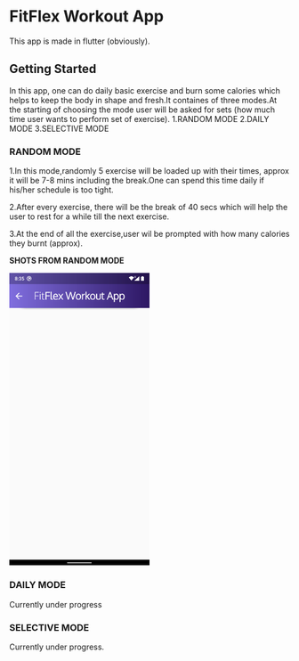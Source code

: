 # FitFlex Workout App

This app is made in flutter (obviously).

## Getting Started
In this app, one can do daily basic exercise and burn some calories which helps to keep the body in shape and fresh.It containes of three modes.At the starting of choosing the mode user will be asked for sets (how much time user wants to perform set of exercise).
1.RANDOM MODE
2.DAILY MODE
3.SELECTIVE MODE

### RANDOM MODE
1.In this mode,randomly 5 exercise will be loaded up with their times, approx it will be 7-8 mins including the break.One can spend this time daily if his/her schedule is too tight.

2.After every exercise, there will be the break of 40 secs which will help the user to rest for a while till the next exercise.

3.At the end of all the exercise,user wil be prompted with how many calories they burnt (approx).


<b>SHOTS FROM RANDOM MODE</b>

<img src="/flutter_01.png" width="50%" height="50%">

### DAILY MODE
Currently under progress

### SELECTIVE MODE
Currently under progress.



